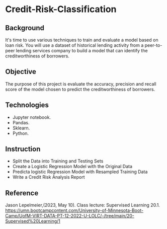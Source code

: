 # Credit-Risk-Classification

## Background
It's time to use various techniques to train and evaluate a model based on loan risk. You will use a dataset of historical lending activity from a peer-to-peer lending services company to build a model that can identify the creditworthiness of borrowers.

## Objective
The purpose of this project is evaluate the accuracy, precision and recall score of the model chosen to predict the creditworthiness of borrowers.

## Technologies
* Jupyter notebook.
* Pandas.
* Sklearn.
* Python.

## Instruction
* Split the Data into Training and Testing Sets
* Create a Logistic Regression Model with the Original Data
* Predicta logistic Regression Model with Resampled Training Data
* Write a Credit Risk Analysis Report


## Reference
Jason Lepelmeier,(2023, May 10). Class lecture: Supervised Learning 20.1. https://umn.bootcampcontent.com/University-of-Minnesota-Boot-Camp/UofM-VIRT-DATA-PT-12-2022-U-LOLC/-/tree/main/20-Supervised%20Learning/1

